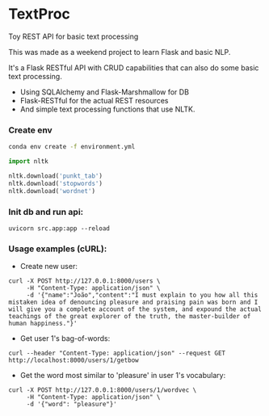 # TextProc

Toy REST API for basic text processing

This was made as a weekend project to learn Flask and basic NLP.

It's a Flask RESTful API with CRUD capabilities that can also do some basic text processing.

- Using SQLAlchemy and Flask-Marshmallow for DB
- Flask-RESTful for the actual REST resources
- And simple text processing functions that use NLTK.

### Create env

```bash
conda env create -f environment.yml
```

```python
import nltk

nltk.download('punkt_tab')
nltk.download('stopwords')
nltk.download('wordnet')
```

### Init db and run api:

```
uvicorn src.app:app --reload
```

### Usage examples (cURL):

- Create new user:

```
curl -X POST http://127.0.0.1:8000/users \
     -H "Content-Type: application/json" \
     -d '{"name":"João","content":"I must explain to you how all this mistaken idea of denouncing pleasure and praising pain was born and I will give you a complete account of the system, and expound the actual teachings of the great explorer of the truth, the master-builder of human happiness."}'
```

- Get user 1's bag-of-words:

```
curl --header "Content-Type: application/json" --request GET  http://localhost:8000/users/1/getbow
```

- Get the word most similar to 'pleasure' in user 1's vocabulary:

```
curl -X POST http://127.0.0.1:8000/users/1/wordvec \
     -H "Content-Type: application/json" \
     -d '{"word": "pleasure"}'
```
